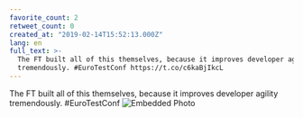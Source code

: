 ```yaml
---
favorite_count: 2
retweet_count: 0
created_at: "2019-02-14T15:52:13.000Z"
lang: en
full_text: >-
  The FT built all of this themselves, because it improves developer agility
  tremendously. #EuroTestConf https://t.co/c6kaBjIkcL
---
```


The FT built all of this themselves, because it improves developer agility
tremendously. #EuroTestConf
![Embedded Photo](https://twitter-media-coderbyheart.s3.eu-north-1.amazonaws.com/1096074642735788032-DzYKEcNWwAApJeZ.jpg)
